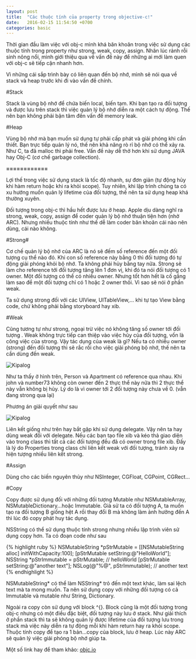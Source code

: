 ```yaml
---
layout: post
title:  "Các thuộc tính của property trong objective-c!"
date:   2016-02-15 11:54:50 +0700
categories: basic
---
```

Thời gian đầu làm việc với obj-c mình khá băn khoăn trong việc sử dụng các thuộc tính trong property như strong, weak, copy, assign. Nhân lúc rảnh rỗi sinh nông nổi, mình giới thiệu qua về vấn đề này để những ai mới làm quen với obj-c sẽ tiếp cận nhanh hơn.

Vì những cái sắp trình bày có liên quan đến bộ nhớ, mình sẽ nói qua về stack và heap trước khi đi vào vấn đề chính.

#Stack

Stack là vùng bộ nhớ để chứa biến local, biến tạm. Khi bạn tạo ra đối tượng và được lưu trên stack thì việc quản lý bộ nhớ diễn ra một cách tự động. Thế nên bạn không phải bận tâm đến vấn đề memory leak.

#Heap

Vùng bộ nhớ mà bạn muốn sử dụng tự phải cấp phát và giải phóng khi cần thiết. Bạn trực tiếp quản lý nó, thế nên khả năng rò rỉ bộ nhớ có thể xảy ra. Như C, ta đã malloc thì phải free. Vấn đề này dễ thở hơn khi sử dụng JAVA hay Obj-C (cơ chế garbage collection).

**============**

Lợi thế trong việc sử dụng stack là tốc độ nhanh, sự đơn giản (tự động hủy khi hàm return hoặc khi ra khỏi scope). Tuy nhiên, khi lập trình chúng ta có xu hướng muốn quản lý lifetime của đối tượng, thế nên ta sử dụng heap khá thường xuyên.

Đối tượng trong obj-c thì hầu hết được lưu ở heap. Apple dịu dàng nghĩ ra strong, weak, copy, assign để coder quản lý bộ nhớ thuận tiện hơn (nhờ ARC). Nhưng nhiều thuộc tính như thế dễ làm coder băn khoăn cái nào nên dùng, cái nào không.

#Strong#

Cơ chế quản lý bộ nhớ của ARC là nó sẽ đếm số reference đến một đối tượng cụ thể nào đó. Khi con số reference này bằng 0 thì đối tượng đó tự động giải phóng khỏi bộ nhớ. Ta không phải hủy bằng tay nữa. Strong sẽ làm cho reference tới đối tượng tăng lên 1 đơn vị, khi đó ta nói đối tượng có 1 owner. Một đối tượng có thể có nhiều owner. Nhưng tốt hơn hết là cố gắng làm sao để một đối tượng chỉ có 1 hoặc 2 owner thôi. Vì sao sẽ nói ở phần weak.

Ta sử dụng strong đối với các UIView, UITableView,... khi tự tạo View bằng code, chứ không phải bằng storyboard hay xib.

#Weak

Cũng tương tự như strong, ngoại trừ việc nó không tăng số owner tới đối tượng . Weak không trực tiếp can thiệp vào việc hủy của đối tượng, vốn là công việc của strong. Vậy tác dụng của weak là gì? Nếu ta có nhiều owner (strong) đến đối tượng thì sẽ rắc rối cho việc giải phóng bộ nhớ, thế nên ta cần dùng đến weak.

![Kipalog](https://s3-ap-southeast-1.amazonaws.com/kipalog.com/173cc1b2eae8a7c4.png_tn5mgte0n5)

Như ta thấy ở hình trên, Person và Apartment có reference qua nhau. Khi john và number73 không còn owner đến 2 thực thể này nữa thì 2 thực thể này vẫn không bị hủy. Lý do là vì owner tới 2 đối tượng này chưa về 0. (vẫn đang strong qua lại)

Phương án giải quyết như sau

![Kipalog](https://s3-ap-southeast-1.amazonaws.com/kipalog.com/0f3a1ba4a040045d.png_w7vzy9u63n)

Liên kết giống như trên hay bắt gặp khi sử dụng delegate. Vậy nên ta hay dùng weak đối với delegate. Nếu các bạn tạo file xib và kéo thả giao diện vào trong class thì tất cả các đối tượng đều đã có owner trong file xib. Đấy là lý do Properties trong class chỉ liên kết weak với đối tượng, tránh xảy ra hiện tượng nhiều liên kết strong.

#Assign

Dùng cho các biến nguyên thủy như NSInteger, CGFloat, CGPoint, CGRect...

#Copy

Copy được sử dụng đối với những đối tượng Mutable như NSMutableArray, NSMutableDictionary...hoặc Immutable. Giả sử ta có đối tượng A, ta muốn tạo ra đối tượng B giống hệt A rồi thay đổi B mà không làm ảnh hưởng đến A thì lúc đó copy phát huy tác dụng.

NSString có thể sử dụng thuộc tính strong nhưng nhiều lập trình viên sử dụng copy hơn. Ta có đoạn code như sau

{% highlight ruby %}
NSMutableString *pStrMutable = [[NSMutableString alloc] initWithCapacity:100];
[pStrMutable setString:@"HelloWorld"];
NSString *pStrImmutable = pStrMutable; // helloWorld
[pStrMutable setString:@"another text"];
NSLog(@"%@", pStrImmutable); // another text
{% endhighlight %}

NSMutableString* có thể làm NSString* trỏ đến một text khác, làm sai lệch text mà ta mong muốn. Ta nên sử dụng copy với những đối tượng có cả Immutable và mutable như String, Dictionary.

Ngoài ra copy còn sử dụng với block ^{}. Block cũng là một đối tượng trong obj-c nhưng có một điều đặc biệt, đối tượng này lưu ở stack. Như giải thích ở phần stack thì ta sẽ không quản lý được lifetime của đối tượng lưu trong stack mà việc này diễn ra tự động mỗi khi hàm return hay ra khỏi scope. Thuộc tính copy để tạo ra 1 bản...copy của block, lưu ở heap. Lúc này ARC sẽ quản lý việc giải phóng bộ nhớ giúp ta.

Một số link hay để tham khảo:
[objc.io](http://www.objc.io/issue-7/value-objects.html)

